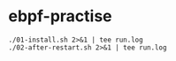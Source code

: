 # ebpf-practise

```
./01-install.sh 2>&1 | tee run.log
./02-after-restart.sh 2>&1 | tee run.log 
```
